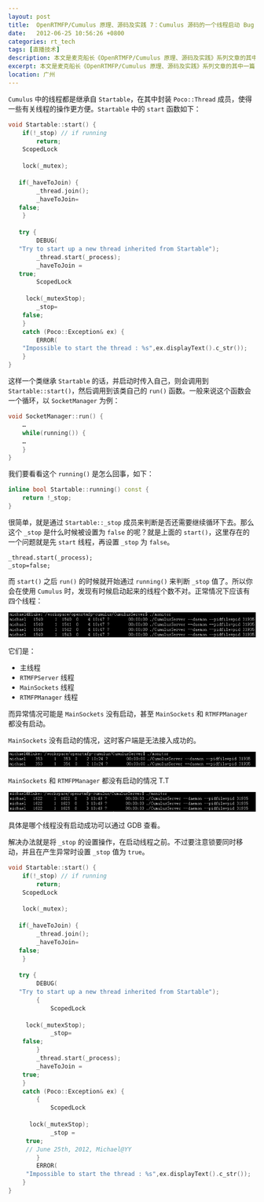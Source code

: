 ```yaml
---
layout: post
title:  OpenRTMFP/Cumulus 原理、源码及实践 7：Cumulus 源码的一个线程启动 Bug 及修复方法
date:   2012-06-25 10:56:26 +0800
categories: rt_tech
tags: [直播技术]
description: 本文是麦克船长《OpenRTMFP/Cumulus 原理、源码及实践》系列文章的其中一篇，相关内容最初首发于 CSDN 的 Poechant 技术博客，后整理于本博客。Cumulus 启动后，我们可以看到有多个线程被创建，但是有时其中的个别线程没有被成功启动，本文将告诉你如何修复并解决。
excerpt: 本文是麦克船长《OpenRTMFP/Cumulus 原理、源码及实践》系列文章的其中一篇，相关内容最初首发于 CSDN 的 Poechant 技术博客，后整理于本博客。Cumulus 启动后，我们可以看到有多个线程被创建，但是有时其中的个别线程没有被成功启动，本文将告诉你如何修复并解决。
location: 广州
---
```


`Cumulus` 中的线程都是继承自 `Startable`，在其中封装 `Poco::Thread` 成员，使得一些有关线程的操作更方便。`Startable` 中的 `start` 函数如下：

```c++
void Startable::start() {
    if(!_stop) // if running
        return;
    ScopedLock
  
    lock(_mutex);
    
   if(_haveToJoin) {
        _thread.join();
        _haveToJoin=
   false;
    }
    
   try {
        DEBUG(
   "Try to start up a new thread inherited from Startable");
        _thread.start(_process);
        _haveToJoin = 
   true;
        ScopedLock
   
     lock(_mutexStop);
        _stop=
    false;
    } 
    catch (Poco::Exception& ex) {
        ERROR(
    "Impossible to start the thread : %s",ex.displayText().c_str());
    }
}
``` 

这样一个类继承 `Startable` 的话，并启动时传入自己，则会调用到 `Startable::start()`，然后调用到该类自己的 `run()` 函数。一般来说这个函数会一个循环，以 `SocketManager` 为例：

```c++
void SocketManager::run() {
    … 
    while(running()) {
    …
    }
}
```

我们要看看这个 `running()` 是怎么回事，如下：

```c++ 
inline bool Startable::running() const {
    return !_stop;
}
```

很简单，就是通过 `Startable::_stop` 成员来判断是否还需要继续循环下去。那么这个 `_stop` 是什么时候被设置为 `false` 的呢？就是上面的 `start()`，这里存在的一个问题就是先 `start` 线程，再设置 `_stop` 为 `false`。

``` 
_thread.start(_process);
_stop=false;
```

而 `start()` 之后 `run()` 的时候就开始通过 `running()` 来判断 `_stop` 值了。所以你会在使用 `Cumulus` 时，发现有时候启动起来的线程个数不对。正常情况下应该有四个线程：

![image](/img/src/2012-06-25-openrtmfp-cumulus-7-1.png)


它们是：

* 主线程
* `RTMFPServer` 线程
* `MainSockets` 线程
* `RTMFPManager` 线程

而异常情况可能是 `MainSockets` 没有启动，甚至 `MainSockets` 和 `RTMFPManager` 都没有启动。

`MainSockets` 没有启动的情况，这时客户端是无法接入成功的。

![image](/img/src/2012-06-25-openrtmfp-cumulus-7-2.png)

`MainSockets` 和 `RTMFPManager` 都没有启动的情况 T.T

![image](/img/src/2012-06-25-openrtmfp-cumulus-7-3.png)

具体是哪个线程没有启动成功可以通过 GDB 查看。

解决办法就是将 `_stop` 的设置操作，在启动线程之前。不过要注意锁要同时移动，并且在产生异常时设置 `_stop` 值为 `true`。

```c++
void Startable::start() {
    if(!_stop) // if running
        return;
    ScopedLock
  
    lock(_mutex);
    
   if(_haveToJoin) {
        _thread.join();
        _haveToJoin=
   false;
    }
    
   try {
        DEBUG(
   "Try to start up a new thread inherited from Startable");
        {
            ScopedLock
   
     lock(_mutexStop);
            _stop=
    false;
        }
        _thread.start(_process);
        _haveToJoin = 
    true;
    } 
    catch (Poco::Exception& ex) {
        {
            ScopedLock
    
      lock(_mutexStop);
            _stop = 
     true; 
     // June 25th, 2012, Michael@YY
        }
        ERROR(
     "Impossible to start the thread : %s",ex.displayText().c_str());
    }
}
```